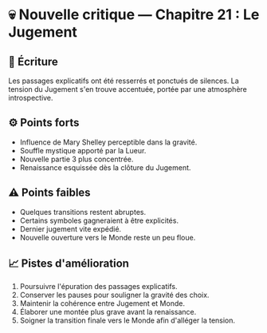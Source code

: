 # 💀 Nouvelle critique — Chapitre 21 : Le Jugement

## 🧠 Écriture
Les passages explicatifs ont été resserrés et ponctués de silences. La tension du Jugement s'en trouve accentuée, portée par une atmosphère introspective.

## ⚙️ Points forts
- Influence de Mary Shelley perceptible dans la gravité.
- Souffle mystique apporté par la Lueur.
- Nouvelle partie 3 plus concentrée.
- Renaissance esquissée dès la clôture du Jugement.

## ⚠️ Points faibles
- Quelques transitions restent abruptes.
- Certains symboles gagneraient à être explicités.
- Dernier jugement vite expédié.
- Nouvelle ouverture vers le Monde reste un peu floue.

## 📈 Pistes d'amélioration
1. Poursuivre l'épuration des passages explicatifs.
2. Conserver les pauses pour souligner la gravité des choix.
3. Maintenir la cohérence entre Jugement et Monde.
4. Élaborer une montée plus grave avant la renaissance.
5. Soigner la transition finale vers le Monde afin d'alléger la tension.
